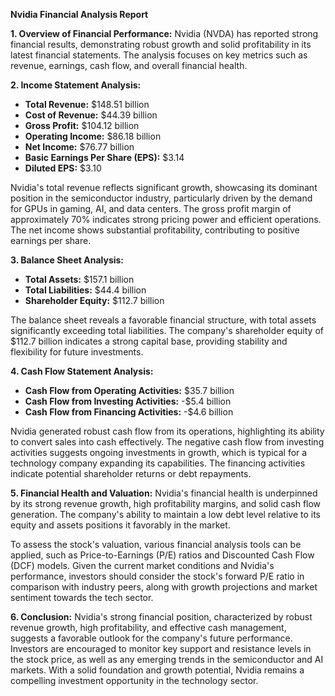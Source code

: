 **Nvidia Financial Analysis Report**

**1. Overview of Financial Performance:**
Nvidia (NVDA) has reported strong financial results, demonstrating robust growth and solid profitability in its latest financial statements. The analysis focuses on key metrics such as revenue, earnings, cash flow, and overall financial health.

**2. Income Statement Analysis:**
- **Total Revenue:** $148.51 billion
- **Cost of Revenue:** $44.39 billion
- **Gross Profit:** $104.12 billion
- **Operating Income:** $86.18 billion
- **Net Income:** $76.77 billion
- **Basic Earnings Per Share (EPS):** $3.14
- **Diluted EPS:** $3.10

Nvidia's total revenue reflects significant growth, showcasing its dominant position in the semiconductor industry, particularly driven by the demand for GPUs in gaming, AI, and data centers. The gross profit margin of approximately 70% indicates strong pricing power and efficient operations. The net income shows substantial profitability, contributing to positive earnings per share.

**3. Balance Sheet Analysis:**
- **Total Assets:** $157.1 billion
- **Total Liabilities:** $44.4 billion
- **Shareholder Equity:** $112.7 billion

The balance sheet reveals a favorable financial structure, with total assets significantly exceeding total liabilities. The company's shareholder equity of $112.7 billion indicates a strong capital base, providing stability and flexibility for future investments.

**4. Cash Flow Statement Analysis:**
- **Cash Flow from Operating Activities:** $35.7 billion
- **Cash Flow from Investing Activities:** -$5.4 billion
- **Cash Flow from Financing Activities:** -$4.6 billion

Nvidia generated robust cash flow from its operations, highlighting its ability to convert sales into cash effectively. The negative cash flow from investing activities suggests ongoing investments in growth, which is typical for a technology company expanding its capabilities. The financing activities indicate potential shareholder returns or debt repayments.

**5. Financial Health and Valuation:**
Nvidia's financial health is underpinned by its strong revenue growth, high profitability margins, and solid cash flow generation. The company's ability to maintain a low debt level relative to its equity and assets positions it favorably in the market.

To assess the stock's valuation, various financial analysis tools can be applied, such as Price-to-Earnings (P/E) ratios and Discounted Cash Flow (DCF) models. Given the current market conditions and Nvidia's performance, investors should consider the stock's forward P/E ratio in comparison with industry peers, along with growth projections and market sentiment towards the tech sector.

**6. Conclusion:**
Nvidia's strong financial position, characterized by robust revenue growth, high profitability, and effective cash management, suggests a favorable outlook for the company's future performance. Investors are encouraged to monitor key support and resistance levels in the stock price, as well as any emerging trends in the semiconductor and AI markets. With a solid foundation and growth potential, Nvidia remains a compelling investment opportunity in the technology sector.